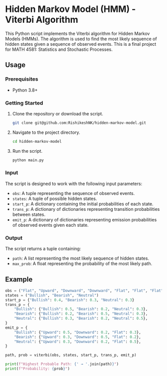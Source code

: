 # Hidden Markov Model (HMM) - Viterbi Algorithm

This Python script implements the Viterbi algorithm for Hidden Markov Models (HMMs). The algorithm is used to find the most likely sequence of hidden states given a sequence of observed events. This is a final project for MATH 4581: Statistics and Stochastic Processes.

## Usage

### Prerequisites

- Python 3.8+

### Getting Started

1. Clone the repository or download the script.

    ```bash
    git clone git@github.com:RishikeshNK/hidden-markov-model.git
    ```

2. Navigate to the project directory.

    ```bash
    cd hidden-markov-model
    ```

3. Run the script.

    ```bash
    python main.py
    ```

### Input

The script is designed to work with the following input parameters:

- `obs`: A tuple representing the sequence of observed events.
- `states`: A tuple of possible hidden states.
- `start_p`: A dictionary containing the initial probabilities of each state.
- `trans_p`: A dictionary of dictionaries representing transition probabilities between states.
- `emit_p`: A dictionary of dictionaries representing emission probabilities of observed events given each state.

### Output

The script returns a tuple containing:
- `path`: A list representing the most likely sequence of hidden states.
- `max_prob`: A float representing the probability of the most likely path.

## Example

```python
obs = ("Flat", "Upward", "Downward", "Downward", "Flat", "Flat", "Flat")
states = ("Bullish", "Bearish", "Neutral")
start_p = {"Bullish": 0.4, "Bearish": 0.3, "Neutral": 0.3}
trans_p = {
    "Bullish": {"Bullish": 0.5, "Bearish": 0.2, "Neutral": 0.3},
    "Bearish": {"Bullish": 0.2, "Bearish": 0.5, "Neutral": 0.3},
    "Neutral": {"Bullish": 0.3, "Bearish": 0.2, "Neutral": 0.5},
}
emit_p = {
    "Bullish": {"Upward": 0.5, "Downward": 0.2, "Flat": 0.3},
    "Bearish": {"Upward": 0.3, "Downward": 0.5, "Flat": 0.2},
    "Neutral": {"Upward": 0.3, "Downward": 0.2, "Flat": 0.5},
}

path, prob = viterbi(obs, states, start_p, trans_p, emit_p)

print(f"Highest Probable Path: {' → '.join(path)}")
print(f"Probability: {prob}")
```